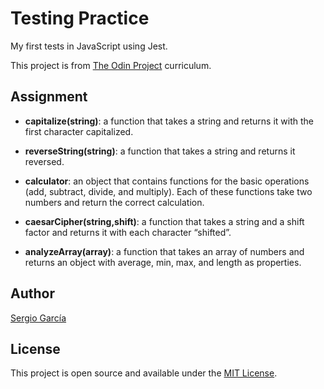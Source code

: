 # Testing Practice

My first tests in JavaScript using Jest.

This project is from [The Odin Project](https://www.theodinproject.com/lessons/node-path-javascript-testing-practice) curriculum.

## Assignment 

- **capitalize(string)**: a function that takes a string and returns it with the first character capitalized.

- **reverseString(string)**: a function that takes a string and returns it reversed.

- **calculator**: an object that contains functions for the basic operations (add, subtract, divide, and multiply). Each of these functions take two numbers and return the correct calculation.

- **caesarCipher(string,shift)**: a function that takes a string and a shift factor and returns it with each character “shifted”.

- **analyzeArray(array)**: a function that takes an array of numbers and returns an object with average, min, max, and length as properties.

## Author

[Sergio García](https://github.com/sergiogarciiam)

## License

This project is open source and available under the [MIT License](./LICENSE).